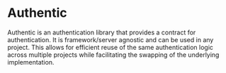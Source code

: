 # Authentic

Authentic is an authentication library that provides a contract for authentication.
It is framework/server agnostic and can be used in any project.
This allows for efficient reuse of the same authentication logic across multiple projects while facilitating the swapping of the underlying implementation.